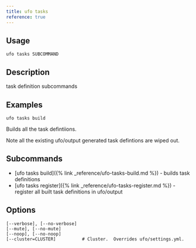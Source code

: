 ```yaml
---
title: ufo tasks
reference: true
---
```


## Usage

    ufo tasks SUBCOMMAND

## Description

task definition subcommands

## Examples

    ufo tasks build

Builds all the task defintiions.

Note all the existing ufo/output generated task defintions are wiped out.

## Subcommands

* [ufo tasks build]({% link _reference/ufo-tasks-build.md %}) - builds task definitions
* [ufo tasks register]({% link _reference/ufo-tasks-register.md %}) - register all built task definitions in ufo/output

## Options

```
[--verbose], [--no-verbose]  
[--mute], [--no-mute]        
[--noop], [--no-noop]        
[--cluster=CLUSTER]          # Cluster.  Overrides ufo/settings.yml.
```


